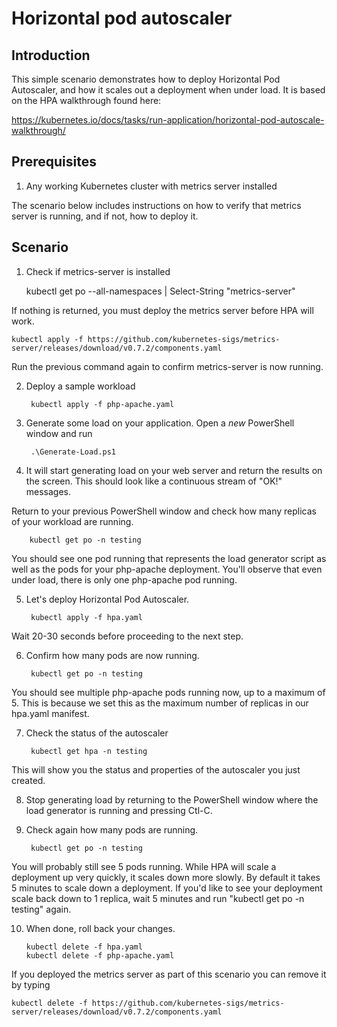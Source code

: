 # Horizontal pod autoscaler

## Introduction
This simple scenario demonstrates how to deploy Horizontal Pod Autoscaler, and how it scales out a deployment when under load.  It is based on the HPA walkthrough found here:

https://kubernetes.io/docs/tasks/run-application/horizontal-pod-autoscale-walkthrough/

## Prerequisites
1. Any working Kubernetes cluster with metrics server installed

The scenario below includes instructions on how to verify that metrics server is running, and if not, how to deploy it.

## Scenario
1. Check if metrics-server is installed

    kubectl get po --all-namespaces | Select-String "metrics-server"

If nothing is returned, you must deploy the metrics server before HPA will work.

    kubectl apply -f https://github.com/kubernetes-sigs/metrics-server/releases/download/v0.7.2/components.yaml

Run the previous command again to confirm metrics-server is now running.

2. Deploy a sample workload

        kubectl apply -f php-apache.yaml

3. Generate some load on your application.  Open a *new* PowerShell window and run

        .\Generate-Load.ps1

4. It will start generating load on your web server and return the results on the screen.  This should look like a continuous stream of "OK!" messages.

Return to your previous PowerShell window and check how many replicas of your workload are running.

        kubectl get po -n testing

You should see one pod running that represents the load generator script as well as the pods for your php-apache deployment.  You'll observe that even under load, there is only one php-apache pod running.  

5. Let's deploy Horizontal Pod Autoscaler.

        kubectl apply -f hpa.yaml

Wait 20-30 seconds before proceeding to the next step.

6. Confirm how many pods are now running.

        kubectl get po -n testing

You should see multiple php-apache pods running now, up to a maximum of 5.  This is because we set this as the maximum number of replicas in our hpa.yaml manifest.

7. Check the status of the autoscaler

        kubectl get hpa -n testing

This will show you the status and properties of the autoscaler you just created.

8. Stop generating load by returning to the PowerShell window where the load generator is running and pressing Ctl-C.

9. Check again how many pods are running.

        kubectl get po -n testing

You will probably still see 5 pods running.  While HPA will scale a deployment up very quickly, it scales down more slowly.  By default it takes 5 minutes to scale down a deployment.  If you'd like to see your deployment scale back down to 1 replica, wait 5 minutes and run "kubectl get po -n testing" again.

10. When done, roll back your changes.

        kubectl delete -f hpa.yaml
        kubectl delete -f php-apache.yaml

If you deployed the metrics server as part of this scenario you can remove it by typing

    kubectl delete -f https://github.com/kubernetes-sigs/metrics-server/releases/download/v0.7.2/components.yaml

